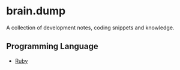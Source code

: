 # brain.dump
A collection of development notes, coding snippets and knowledge.

## Programming Language
+ [Ruby](ruby.md)

